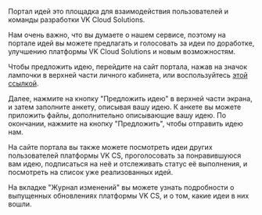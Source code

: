 Портал идей это площадка для взаимодействия пользователей и команды разработки VK Cloud Solutions.

Нам очень важно, что вы думаете о нашем сервисе, поэтому на портале идей вы можете предлагать и голосовать за идеи по доработке, улучшению платформы VK Cloud Solutions и новым возможностям.

Чтобы предложить идею, перейдите на сайт портала, нажав на значок лампочки в верхней части личного кабинета, или воспользуйтесь [этой ссылкой](https://features.mcs.mail.ru/).

Далее, нажмите на кнопку "Предложить идею" в верхней части экрана, и затем заполните анкету, описывая вашу идею. К анкете вы можете приложить файлы, дополнительно описывающие вашу идею. По окончании, нажмите на кнопку "Предложить", чтобы отправить идею нам.

На сайте портала вы также можете посмотреть идеи других пользователей платформы VK CS, проголосовать за понравившуюся вам идею, подписаться на неё и отслеживать статус её выполнения, и посмотреть на список уже реализованных идей.

На вкладке "Журнал изменений" вы можете узнать подробности о выпущенных обновлениях платформы VK CS, и о том, какие идеи в них вошли.
